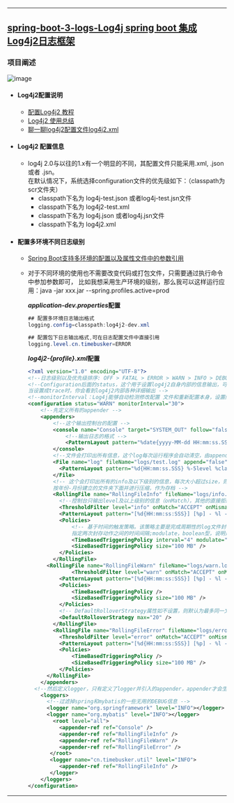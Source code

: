 ----
## [spring-boot-3-logs-Log4j spring boot 集成Log4j2日志框架](https://github.com/timebusker/spring-boot/tree/master/spring-boot-3-logs/spring-boot-3-logs-Log4j2/)

### 项目阐述
   ![image](https://github.com/timebusker/spring-boot/raw/master/static/spring-boot-3-logs/spring-boot-3-logs-Log4j2/Log4j2.png?raw=true)
 
 + #### Log4j2配置说明
    * [配置Log4j2 教程](http://www.cnblogs.com/leo-lsw/p/log4j2tutorial.html)
    * [Log4j2 使用总结](http://blog.csdn.net/jiangguilong2000/article/details/11397557)
	* [聊一聊log4j2配置文件log4j2.xml](http://www.cnblogs.com/hafiz/p/6170702.html)
 
 + #### Log4j2 配置信息<br/>
	* log4j 2.0与以往的1.x有一个明显的不同，其配置文件只能采用.xml, .json或者 .jsn。<br/>在默认情况下，系统选择configuration文件的优先级如下：（classpath为scr文件夹）
	  - classpath下名为 log4j-test.json 或者log4j-test.jsn文件
	  - classpath下名为 log4j2-test.xml
	  - classpath下名为 log4j.json 或者log4j.jsn文件
	  - classpath下名为 log4j2.xml
	  
 + #### 配置多环境不同日志级别
    * [Spring Boot支持多环境的配置以及属性文件中的参数引用](https://github.com/timebusker/spring-boot/tree/master/spring-boot-1-QuickStart/)<br/>
	
	* 对于不同环境的使用也不需要改变代码或打包文件，只需要通过执行命令中参加参数即可，
	  比如我想采用生产环境的级别，那么我可以这样运行应用：java -jar xxx.jar --spring.profiles.active=prod
	  
	  ***application-dev.properties*配置**
	  ```java
	  ## 配置多环境日志输出格式
	  logging.config=classpath:log4j2-dev.xml

	  ## 配置包下日志输出格式,可在日志配置文件中直接引用
	  logging.level.cn.timebusker=ERROR
	  ```
	  
	  ***log4j2-{profile}.xml*配置**
	  ```xml
	  <?xml version="1.0" encoding="UTF-8"?>
	  <!--日志级别以及优先级排序: OFF > FATAL > ERROR > WARN > INFO > DEBUG > TRACE > ALL -->
	  <!--Configuration后面的status，这个用于设置log4j2自身内部的信息输出，可以不设置，
	  当设置成trace时，你会看到log4j2内部各种详细输出 -->
	  <!--monitorInterval：Log4j能够自动检测修改配置 文件和重新配置本身，设置间隔秒数 -->
	  <configuration status="WARN" monitorInterval="30">
		  <!--先定义所有的appender -->
		  <appenders>
			  <!--这个输出控制台的配置 -->
			  <console name="Console" target="SYSTEM_OUT" follow="false">
				  <!--输出日志的格式 -->
				  <PatternLayout pattern="%date{yyyy-MM-dd HH:mm:ss.SSS} %level [%thread][%file:%line] - %msg%n" />
			  </console>
			  <!--文件会打印出所有信息，这个log每次运行程序会自动清空，由append属性决定，这个也挺有用的，适合临时测试用 -->
			  <File name="log" fileName="logs/test.log" append="false">
			  	<PatternLayout pattern="%d{HH:mm:ss.SSS} %-5level %class{36} %L %M - %msg%xEx%n" />
			  </File>
			  <!-- 这个会打印出所有的info及以下级别的信息，每次大小超过size，则这size大小的日志会自动存入
			  按年份-月份建立的文件夹下面并进行压缩，作为存档 -->
			  <RollingFile name="RollingFileInfo" fileName="logs/info.log" filePattern="${sys:user.home}/logs/$${date:yyyy-MM}/info-%d{yyyy-MM-dd}-%i.log">
		  		<!--控制台只输出level及以上级别的信息（onMatch），其他的直接拒绝（onMismatch） -->
		  		<ThresholdFilter level="info" onMatch="ACCEPT" onMismatch="DENY" />
		  		<PatternLayout pattern="[%d{HH:mm:ss:SSS}] [%p] - %l - %m%n" />
			  	<Policies>
			  		<!-- 基于时间的触发策略。该策略主要是完成周期性的log文件封存工作 interval，integer型，
					指定两次封存动作之间的时间间隔;modulate，boolean型，说明是否对封存时间进行调制 -->
			  		<TimeBasedTriggeringPolicy interval="4" modulate="true"/>
			  		<SizeBasedTriggeringPolicy size="100 MB" />
			  	</Policies>
			  </RollingFile>
		  	<RollingFile name="RollingFileWarn" fileName="logs/warn.log" filePattern="${sys:user.home}/logs/$${date:yyyy-MM}/warn-%d{yyyy-MM-dd}-%i.log">
			    	<ThresholdFilter level="warn" onMatch="ACCEPT" onMismatch="DENY" />
			  	<PatternLayout pattern="[%d{HH:mm:ss:SSS}] [%p] - %l - %m%n" />
		  		<Policies>
			  		<TimeBasedTriggeringPolicy />
			  		<SizeBasedTriggeringPolicy size="100 MB" />
			  	</Policies>
			  	<!-- DefaultRolloverStrategy属性如不设置，则默认为最多同一文件夹下7个文件，这里设置了20 -->
			  	<DefaultRolloverStrategy max="20" />
			  </RollingFile>
			  <RollingFile name="RollingFileError" fileName="logs/error.log" filePattern="${sys:user.home}/logs/$${date:yyyy-MM}/error-%d{yyyy-MM-dd}-%i.log">
			  	<ThresholdFilter level="error" onMatch="ACCEPT" onMismatch="DENY" />
			  	<PatternLayout pattern="[%d{HH:mm:ss:SSS}] [%p] - %l - %m%n" />
			  	<Policies>
			  		<TimeBasedTriggeringPolicy />
			  		<SizeBasedTriggeringPolicy size="100 MB" />
			  	</Policies>
		  	</RollingFile>
		  </appenders>
	  	<!--然后定义logger，只有定义了logger并引入的appender，appender才会生效 -->
		  <loggers>
		  	<!--过滤掉spring和mybatis的一些无用的DEBUG信息 -->
		  	<logger name="org.springframework" level="INFO"></logger>
		  	<logger name="org.mybatis" level="INFO"></logger>
			  <root level="all">
			  	<appender-ref ref="Console" />
			  	<appender-ref ref="RollingFileInfo" />
			  	<appender-ref ref="RollingFileWarn" />
			  	<appender-ref ref="RollingFileError" />
			 </root>
			 <logger name="cn.timebusker.util" level="INFO">
			  	<appender-ref ref="RollingFileInfo" />
			 </logger>
		  </loggers>
	  </configuration>
	  ```
	
----